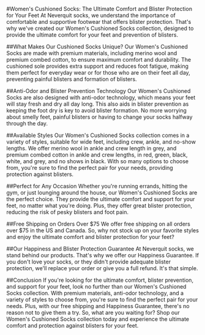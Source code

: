 #Women's Cushioned Socks: The Ultimate Comfort and Blister Protection for Your Feet
At Neverquit socks, we understand the importance of comfortable and supportive footwear that offers blister protection. That's why we've created our Women's Cushioned Socks collection, designed to provide the ultimate comfort for your feet and prevention of blisters.

##What Makes Our Cushioned Socks Unique?
Our Women's Cushioned Socks are made with premium materials, including merino wool and premium combed cotton, to ensure maximum comfort and durability. The cushioned sole provides extra support and reduces foot fatigue, making them perfect for everyday wear or for those who are on their feet all day, preventing painful blisters and formation of blisters.

##Anti-Odor and Blister Prevention Technology
Our Women's Cushioned Socks are also designed with anti-odor technology, which means your feet will stay fresh and dry all day long. This also aids in blister prevention as keeping the foot dry is key to avoid blister formation. No more worrying about smelly feet, painful blisters or having to change your socks halfway through the day.

##Available Styles
Our Women's Cushioned Socks collection comes in a variety of styles, suitable for wide feet, including crew, ankle, and no-show lengths. We offer merino wool in ankle and crew length in grey, and premium combed cotton in ankle and crew lengths, in red, green, black, white, and grey, and no shows in black. With so many options to choose from, you're sure to find the perfect pair for your needs, providing protection against blisters.

##Perfect for Any Occasion
Whether you're running errands, hitting the gym, or just lounging around the house, our Women's Cushioned Socks are the perfect choice. They provide the ultimate comfort and support for your feet, no matter what you're doing. Plus, they offer great blister protection, reducing the risk of pesky blisters and foot pain.

##Free Shipping on Orders Over $75
We offer free shipping on all orders over $75 in the US and Canada. So, why not stock up on your favorite styles and enjoy the ultimate comfort and blister protection for your feet?

##Our Happiness and Blister Protection Guarantee
At Neverquit socks, we stand behind our products. That's why we offer our Happiness Guarantee. If you don't love your socks, or they didn't provide adequate blister protection, we'll replace your order or give you a full refund. It's that simple.

##Conclusion
If you're looking for the ultimate comfort, blister prevention, and support for your feet, look no further than our Women's Cushioned Socks collection. With premium materials, anti-odor technology, and a variety of styles to choose from, you're sure to find the perfect pair for your needs. Plus, with our free shipping and Happiness Guarantee, there's no reason not to give them a try. So, what are you waiting for? Shop our Women's Cushioned Socks collection today and experience the ultimate comfort and protection against blisters for your feet.
